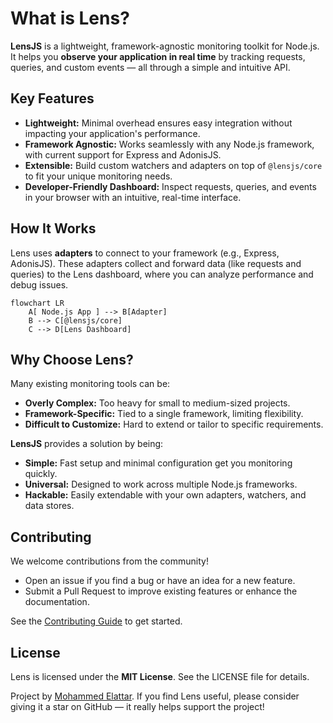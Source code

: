# What is Lens?

**LensJS** is a lightweight, framework-agnostic monitoring toolkit for Node.js.
It helps you **observe your application in real time** by tracking requests, queries, and custom events — all through a simple and intuitive API.

## Key Features

*   **Lightweight:** Minimal overhead ensures easy integration without impacting your application's performance.
*   **Framework Agnostic:** Works seamlessly with any Node.js framework, with current support for Express and AdonisJS.
*   **Extensible:** Build custom watchers and adapters on top of `@lensjs/core` to fit your unique monitoring needs.
*   **Developer-Friendly Dashboard:** Inspect requests, queries, and events in your browser with an intuitive, real-time interface.

## How It Works

Lens uses **adapters** to connect to your framework (e.g., Express, AdonisJS).
These adapters collect and forward data (like requests and queries) to the Lens dashboard, where you can analyze performance and debug issues.

```mermaid
flowchart LR
    A[ Node.js App ] --> B[Adapter]
    B --> C[@lensjs/core]
    C --> D[Lens Dashboard]
```

## Why Choose Lens?

Many existing monitoring tools can be:

*   **Overly Complex:** Too heavy for small to medium-sized projects.
*   **Framework-Specific:** Tied to a single framework, limiting flexibility.
*   **Difficult to Customize:** Hard to extend or tailor to specific requirements.

**LensJS** provides a solution by being:

*   **Simple:** Fast setup and minimal configuration get you monitoring quickly.
*   **Universal:** Designed to work across multiple Node.js frameworks.
*   **Hackable:** Easily extendable with your own adapters, watchers, and data stores.

## Contributing

We welcome contributions from the community!

*   Open an issue if you find a bug or have an idea for a new feature.
*   Submit a Pull Request to improve existing features or enhance the documentation.

See the [Contributing Guide](../contributing/dev-setup.md) to get started.

## License

Lens is licensed under the **MIT License**. See the LICENSE file for details.

Project by [Mohammed Elattar](https://github.com/MohammedElattar).
If you find Lens useful, please consider giving it a star on GitHub — it really helps support the project!  

